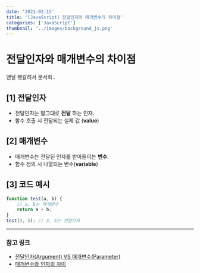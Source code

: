 ```yaml
---
date: '2021-02-15'
title: '[JavaScript] 전달인자와 매개변수의 차이점'
categories: ['JavaScript']
thumbnail: '../images/background_js.png'
---
```


# 전달인자와 매개변수의 차이점

맨날 햇갈려서 문서화..

## **[1]** 전달인자

-   전달인자는 말그대로 **전달** 하는 인자.
-   함수 호출 시 전달되는 실제 값 (**value**)

## **[2]** 매개변수

-   매개변수는 전달된 인자를 받아들이는 **변수**.
-   함수 정의 시 나열되는 변수(**variable**)

## **[3]** 코드 예시

```js
function test(a, b) {
    // a, b는 매개변수
    return a + b;
}
test(3, 5); // 3, 5는 전달인자
```

<hr/>

### **참고 링크**

-   [전달인자(Argument) VS 매개변수(Parameter)](https://zeddios.tistory.com/403)
-   [매개변수와 인자의 차이](https://velog.io/@cl-song/매개변수와-인자의-차이)
